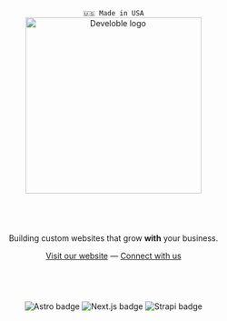 
<div align="center">
  <span><code>🇺🇸 Made in USA</code></span>
</div>
<div align="center">
  <img width="310" alt="Develoble logo" src="https://github.com/develoble/.github/assets/9094115/8744cde6-5197-47b1-b1c1-157a8abf6d42">
</div>
<h1 aria-hidden="true"></h1>
<br />
<p align="center">
Building custom websites that grow <strong>with</strong> your business.
<p>
<div align="center">
  <a href="https://develoble.com">Visit our website</a> —
  <a href="https://www.linkedin.com/in/ginazampino/">Connect with us</a>
</div>
<h2 aria-hidden="true"><br /></h2>
<div align="center">
  <img alt="Astro badge" src="https://img.shields.io/badge/astro-%232C2052.svg?style=for-the-badge&logo=astro&logoColor=white">
  <img alt="Next.js badge" src="https://img.shields.io/badge/Next-black?style=for-the-badge&logo=next.js&logoColor=white">
  <img alt="Strapi badge" src="https://img.shields.io/badge/strapi-%232E7EEA.svg?style=for-the-badge&logo=strapi&logoColor=white">
</div>

